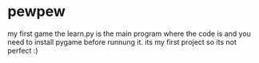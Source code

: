 # pewpew
my first game
the learn.py is the main program where the code is and you need to install pygame before runnung it.
its my first project so its not perfect :)
